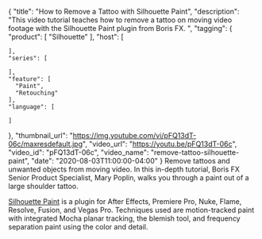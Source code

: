 {
  "title": "How to Remove a Tattoo with Silhouette Paint",
  "description": "This video tutorial teaches how to remove a tattoo on moving video footage with the Silhouette Paint plugin from Boris FX. ",
  "tagging": {
    "product": [
      "Silhouette"
    ],
    "host": [

    ],
    "series": [

    ],
    "feature": [
      "Paint",
      "Retouching"
    ],
    "language": [

    ]
  },
  "thumbnail_url": "https://img.youtube.com/vi/pFQ13dT-06c/maxresdefault.jpg",
  "video_url": "https://youtu.be/pFQ13dT-06c",
  "video_id": "pFQ13dT-06c",
  "video_name": "remove-tattoo-silhouette-paint",
  "date": "2020-08-03T11:00:00-04:00"
}
Remove tattoos and unwanted objects from moving video. In this in-depth tutorial, Boris FX Senior Product Specialist, Mary Poplin, walks you through a paint out of a large shoulder tattoo. 

[Silhouette Paint](https://borisfx.com/products/silhouette-paint/) is a plugin for After Effects, Premiere Pro, Nuke, Flame, Resolve, Fusion, and Vegas Pro. Techniques used are motion-tracked paint with integrated Mocha planar tracking, the blemish tool, and frequency separation paint using the color and detail.
